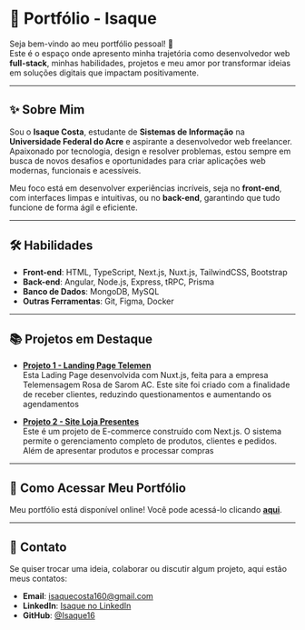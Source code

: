 # 🌟 Portfólio - Isaque

Seja bem-vindo ao meu portfólio pessoal! 🚀  
Este é o espaço onde apresento minha trajetória como desenvolvedor web **full-stack**, minhas habilidades, projetos e meu amor por transformar ideias em soluções digitais que impactam positivamente.

---

## ✨ **Sobre Mim**
Sou o **Isaque Costa**, estudante de **Sistemas de Informação** na **Universidade Federal do Acre** e aspirante a desenvolvedor web freelancer. Apaixonado por tecnologia, design e resolver problemas, estou sempre em busca de novos desafios e oportunidades para criar aplicações web modernas, funcionais e acessíveis.

Meu foco está em desenvolver experiências incríveis, seja no **front-end**, com interfaces limpas e intuitivas, ou no **back-end**, garantindo que tudo funcione de forma ágil e eficiente.

---

## 🛠️ **Habilidades**
- **Front-end**: HTML, TypeScript, Next.js, Nuxt.js, TailwindCSS, Bootstrap  
- **Back-end**: Angular, Node.js, Express, tRPC, Prisma  
- **Banco de Dados**: MongoDB, MySQL  
- **Outras Ferramentas**: Git, Figma, Docker 

---

## 📚 **Projetos em Destaque**
- **[Projeto 1 - Landing Page Telemen](https://github.com/Isaque16/LandingPageTelemen)**  
  Esta Lading Page desenvolvida com Nuxt.js, feita para a empresa Telemensagem Rosa de Sarom AC. Este site foi criado com a finalidade de receber clientes, reduzindo questionamentos e aumentando os agendamentos
  
- **[Projeto 2 - Site Loja Presentes](https://github.com/Isaque16/SiteLojaPresentes)**  
 Este é um projeto de E-commerce construído com Next.js. O sistema permite o gerenciamento completo de produtos, clientes e pedidos. Além de apresentar produtos e processar compras  

---

## 🚀 **Como Acessar Meu Portfólio**
Meu portfólio está disponível online! Você pode acessá-lo clicando [**aqui**](https://portifolio-dlu9-ngp985zr6-isaque16s-projects.vercel.app/).

---

## 📩 **Contato**
Se quiser trocar uma ideia, colaborar ou discutir algum projeto, aqui estão meus contatos:  
- **Email**: isaquecosta160@gmail.com  
- **LinkedIn**: [Isaque no LinkedIn](https://www.linkedin.com/in/isaque-costa-a0660230b/)
- **GitHub**: [@Isaque16](https://github.com/Isaque16)
